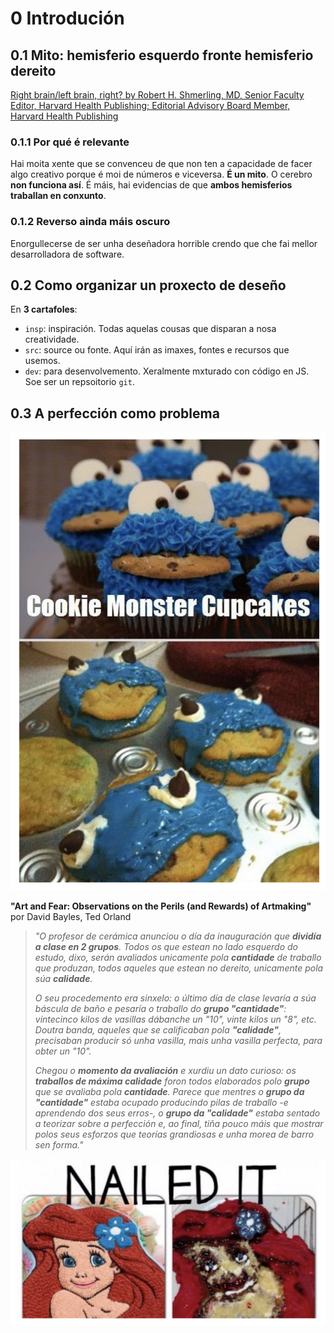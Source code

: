 # 0 Introdución

## 0.1 Mito: hemisferio esquerdo fronte hemisferio dereito

[Right brain/left brain, right? by Robert H. Shmerling, MD, Senior Faculty Editor, Harvard Health Publishing; Editorial Advisory Board Member, Harvard Health Publishing ](https://www.health.harvard.edu/blog/right-brainleft-brain-right-2017082512222)

### 0.1.1 Por qué é relevante

Hai moita xente que se convenceu de que non ten a capacidade de facer algo creativo porque é moi de números e viceversa. **É un mito**. O cerebro **non funciona así**. É máis, hai evidencias de que **ambos hemisferios traballan en conxunto**.

### 0.1.2 Reverso ainda máis oscuro

Enorgullecerse de ser unha deseñadora horrible crendo que che fai mellor desarrolladora de software.

## 0.2 Como organizar un proxecto de deseño

En **3 cartafoles**:

- `insp`: inspiración. Todas aquelas cousas que disparan a nosa creatividade.
- `src`: source ou fonte. Aquí irán as imaxes, fontes e recursos que usemos.
- `dev`: para desenvolvemento. Xeralmente mxturado con código en JS. Soe ser un repsoitorio `git`.

## 0.3 A perfección como problema

![A perfección como problema. Exemplo 1](./img/cookie-monster-cupcakes.png)

**"Art and Fear: Observations on the Perils (and Rewards) of Artmaking"** por David Bayles, Ted Orland

>_"O profesor de cerámica anunciou o día da inauguración que **dividía a clase en 2 grupos**. Todos os que estean no lado esquerdo do estudo, dixo, serán avaliados unicamente pola **cantidade** de traballo que produzan, todos aqueles que estean no dereito, unicamente pola súa **calidade**._
>
> _O seu procedemento era sinxelo: o último día de clase levaría a súa báscula de baño e pesaría o traballo do **grupo "cantidade"**: vintecinco kilos de vasillas dábanche un "10", vinte kilos un "8", etc. Doutra banda, aqueles que se calificaban pola **"calidade"**, precisaban producir só unha vasilla, mais unha vasilla perfecta, para obter un "10"._
>
> _Chegou o **momento da avaliación** e xurdiu un dato curioso: os **traballos de máxima calidade** foron todos elaborados polo **grupo** que se avaliaba pola **cantidade**. Parece que mentres o **grupo da "cantidade"** estaba ocupado producindo pilas de traballo -e aprendendo dos seus erros-, o **grupo da "calidade"** estaba sentado a teorizar sobre a perfección e, ao final, tiña pouco máis que mostrar polos seus esforzos que teorías grandiosas e unha morea de barro sen forma."_

![A perfección como problema. Exemplo 2](./img/the-little-mermaid.png)
